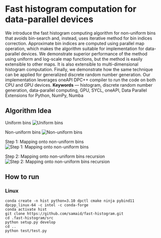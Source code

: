 # Fast histogram computation for data-parallel devices
We introduce the fast histogram computing algorithm for non-uniform bins that avoids
bin-search and, instead, uses iterative method for bin indices correction.
Approximate bin indices are computed using parallel map operation, which makes the
algorithm suitable for implementation for data-parallel devices. We demonstrate superior
performance of the method using uniform and log-scale map functions, but the method is
easily extensible to other maps. It is also extensible to multi-dimensional histogram
computation. Finally, we demonstrate how the same technique can be applied for generalized
discrete random number generation. Our implementation leverages oneAPI DPC++ compiler to run
the code on both CPU and GPU devices.
**Keywords** — histogram, discrete random number generation, data-parallel computing, GPU,
SYCL, oneAPI, Data Parallel Extensions for Python, NumPy, Numba

## Algorithm Idea

Uniform bins
![Uniform bins](https://github.com/samaid/fast-histogram/blob/main/images/uniform_bins.png)

Non-uniform bins
![Non-uniform bins](https://github.com/samaid/fast-histogram/blob/main/images/nonuniform_bins.png)

Step 1: Mapping onto non-uniform bins
![Step 1: Mapping onto non-uniform bins](https://github.com/samaid/fast-histogram/blob/main/images/grid_step0.png)

Step 2: Mapping onto non-uniform bins recursion
![Step 2: Mapping onto non-uniform bins recursion](https://github.com/samaid/fast-histogram/blob/main/images/grid_step1.png)

## How to run

### Linux
```
conda create -n hist python=3.10 dpctl cmake ninja pybind11 dpcpp_linux-64 -c intel -c conda-forge
conda activate hist
git clone https://github.com/samaid/fast-histogram.git
cd .fast-histogram/src
python setup.py develop
cd ..
python test/test.py
```
